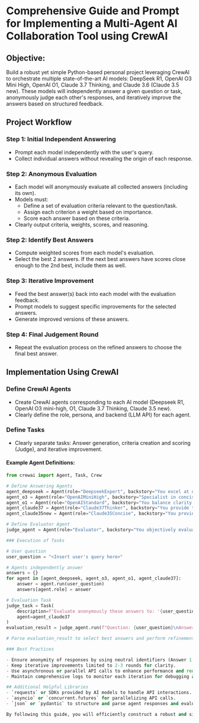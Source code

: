 # Comprehensive Guide and Prompt for Implementing a Multi-Agent AI Collaboration Tool using CrewAI

## Objective:

Build a robust yet simple Python-based personal project leveraging CrewAI to orchestrate multiple state-of-the-art AI models: DeepSeek R1, OpenAI O3 Mini High, OpenAI O1, Claude 3.7 Thinking, and Claude 3.6 (Claude 3.5 new). These models will independently answer a given question or task, anonymously judge each other's responses, and iteratively improve the answers based on structured feedback.

## Project Workflow

### Step 1: Initial Independent Answering

- Prompt each model independently with the user's query.
- Collect individual answers without revealing the origin of each response.

### Step 2: Anonymous Evaluation

- Each model will anonymously evaluate all collected answers (including its own).
- Models must:
  - Define a set of evaluation criteria relevant to the question/task.
  - Assign each criterion a weight based on importance.
  - Score each answer based on these criteria.
- Clearly output criteria, weights, scores, and reasoning.

### Step 2: Identify Best Answers

- Compute weighted scores from each model's evaluation.
- Select the best 2 answers. If the next best answers have scores close enough to the 2nd best, include them as well.

### Step 3: Iterative Improvement

- Feed the best answer(s) back into each model with the evaluation feedback.
- Prompt models to suggest specific improvements for the selected answers.
- Generate improved versions of these answers.

### Step 4: Final Judgement Round

- Repeat the evaluation process on the refined answers to choose the final best answer.

## Implementation Using CrewAI

### Define CrewAI Agents

- Create CrewAI agents corresponding to each AI model (Deepseek R1, OpenAI O3 mini-high, O1, Claude 3.7 Thinking, Claude 3.5 new).
- Clearly define the role, persona, and backend (LLM API) for each agent.

### Define Tasks

- Clearly separate tasks: Answer generation, criteria creation and scoring (Judge), and iterative improvement.

#### Example Agent Definitions:

```python
from crewai import Agent, Task, Crew

# Define Answering Agents
agent_deepseek = Agent(role="DeepseekExpert", backstory="You excel at deep analytical responses.", goal="Provide comprehensive answers.", llm="Deepseek R1 API")
agent_o3 = Agent(role="OpenAIMiniHigh", backstory="Specialist in concise, accurate responses.", goal="Provide clear and succinct answers.", llm="OpenAI O3 Mini High API")
agent_o1 = Agent(role="OpenAIStandard", backstory="You balance clarity and depth.", goal="Provide accurate, balanced answers.", llm="OpenAI O1 API")
agent_claude37 = Agent(role="Claude37Thinker", backstory="You provide thoughtful, reflective answers.", goal="Offer insightful responses.", llm="Claude 3.7 API")
agent_claude35new = Agent(role="Claude35Concise", backstory="You provide concise yet informative answers.", goal="Answer clearly and succinctly.", llm="Claude 3.5 (Claude 3.6) API")

# Define Evaluator Agent
judge_agent = Agent(role="Evaluator", backstory="You objectively evaluate answers.", goal="Create criteria, assign weights, evaluate and score each answer.", llm="Claude 3.7 API")

### Execution of Tasks

# User question
user_question = "<Insert user's query here>"

# Agents independently answer
answers = {}
for agent in [agent_deepseek, agent_o3, agent_o1, agent_claude37]:
    answer = agent.run(user_question)
    answers[agent.role] = answer

# Evaluation Task
judge_task = Task(
    description=f"Evaluate anonymously these answers to: '{user_question}'. Create weighted criteria, score each answer, and provide detailed reasoning.",
    agent=agent_claude37
)
evaluation_result = judge_agent.run(f"Question: {user_question}\nAnswers: {answers}")

# Parse evaluation_result to select best answers and perform refinement if necessary

### Best Practices

- Ensure anonymity of responses by using neutral identifiers (Answer 1, Answer 2, etc.) during evaluations.
- Keep iterative improvements limited to 2-3 rounds for clarity.
- Use asynchronous or parallel API calls to enhance performance and reduce latency.
- Maintain comprehensive logs to monitor each iteration for debugging and analysis purposes.

## Additional Helpful Libraries
- `requests` or SDKs provided by AI models to handle API interactions.
- `asyncio` or `concurrent.futures` for parallelizing API calls.
- `json` or `pydantic` to structure and parse agent responses and evaluation outputs.

By following this guide, you will efficiently construct a robust and simple-to-use multi-agent AI system capable of collaborative, iterative answer generation and evaluation.

```
